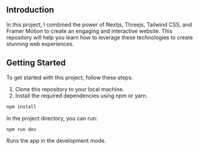 ## Introduction

In this project, I combined the power of Nextjs, Threejs, Tailwind CSS, and Framer Motion to create an engaging and interactive website. This repository will help you learn how to leverage these technologies to create stunning web experiences.

## Getting Started

To get started with this project, follow these steps:

1. Clone this repository to your local machine.
2. Install the required dependencies using npm or yarn.

```bash
npm install
```

In the project directory, you can run:

```bash
npm run dev
```

Runs the app in the development mode.
